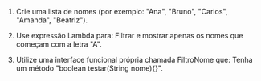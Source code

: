 1. Crie uma lista de nomes (por exemplo: "Ana", "Bruno", "Carlos", "Amanda", "Beatriz").

2. Use expressão Lambda para: Filtrar e mostrar apenas os nomes que começam com a letra "A".

3. Utilize uma interface funcional própria chamada FiltroNome que: Tenha um método "boolean testar(String nome){}".